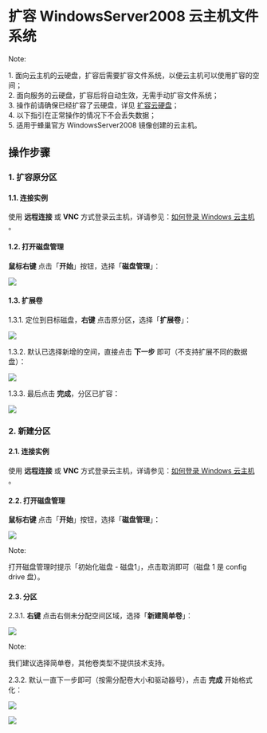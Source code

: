 # 扩容 WindowsServer2008 云主机文件系统

<span>Note:</span><div class="alertContent">1. 面向云主机的云硬盘，扩容后需要扩容文件系统，以便云主机可以使用扩容的空间；<br>2. 面向服务的云硬盘，扩容后将自动生效，无需手动扩容文件系统；<br>3. 操作前请确保已经扩容了云硬盘，详见 [扩容云硬盘](http://support.c.163.com/md.html#!平台服务/云硬盘/使用指南/扩容云硬盘.md)；<br>4. 以下指引在正常操作的情况下不会丢失数据；<br>5. 适用于蜂巢官方 WindowsServer2008 镜像创建的云主机。</div>

## 操作步骤

### 1. 扩容原分区

#### 1.1. 连接实例

使用 **远程连接** 或 **VNC** 方式登录云主机，详请参见：[如何登录 Windows 云主机](http://support.c.163.com/md.html#!计算服务/云主机/使用指南/windows主机基本操作.md) 。

#### 1.2. 打开磁盘管理

**鼠标右键** 点击「**开始**」按钮，选择「**磁盘管理**」：

![](../../image/初始化云硬盘-windows2008-磁盘管理.png)

#### 1.3. 扩展卷

1.3.1. 定位到目标磁盘，**右键** 点击原分区，选择「**扩展卷**」：

![](../../image/扩容云硬盘-windows2008-扩展卷.png)

1.3.2. 默认已选择新增的空间，直接点击 **下一步** 即可（不支持扩展不同的数据盘）：

![](../../image/扩容云硬盘-windows2008-扩展卷选择空间.png)

1.3.3. 最后点击 **完成**，分区已扩容：

![](../../image/扩容云硬盘-windows2008-完成扩展.png)

### 2. 新建分区

#### 2.1. 连接实例

使用 **远程连接** 或 **VNC** 方式登录云主机，详请参见：[如何登录 Windows 云主机](http://support.c.163.com/md.html#!计算服务/云主机/使用指南/windows主机基本操作.md) 。

#### 2.2. 打开磁盘管理

**鼠标右键** 点击「**开始**」按钮，选择「**磁盘管理**」：

![](../../image/初始化云硬盘-windows2008-磁盘管理.png)

<span>Note:</span><div class="alertContent">打开磁盘管理时提示「初始化磁盘 - 磁盘1」，点击取消即可（磁盘 1 是 config drive 盘）。</div>

#### 2.3. 分区

2.3.1. **右键** 点击右侧未分配空间区域，选择「**新建简单卷**」：

![](../../image/扩容云硬盘-windows2008-新建简单卷.png)

<span>Note:</span><div class="alertContent">我们建议选择简单卷，其他卷类型不提供技术支持。</div>

2.3.2. 默认一直下一步即可（按需分配卷大小和驱动器号），点击 **完成** 开始格式化：

![](../../image/扩容云硬盘-windows2008-新建简单卷开始.png)

![](../../image/扩容云硬盘-windows2008-完成初始化.png)